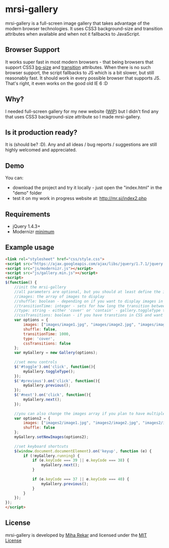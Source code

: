 mrsi-gallery
=============

mrsi-gallery is a full-screen image gallery that takes advantage of the modern browser technologies. It uses CSS3 background-size and transition attributes when available and when not it fallbacks to JavaScript.

Browser Support
-------

It works super fast in most modern browsers - that being browsers that support CSS3 [bg-size](http://www.w3schools.com/cssref/css3_pr_background-size.asp) and [transition](http://www.w3schools.com/cssref/css3_pr_transition.asp) attributes. When there is no such browser support, the script fallbacks to JS which is a bit slower, but still reasonably fast. It should work in every possible browser that supports JS. That's right, it even works on the good old IE 6 :D

Why?
-------

I needed full-screen gallery for my new website ([WIP](http://mr.si/index2.php)) but I didn't find any that uses CSS3 background-size attribute so I made mrsi-gallery.

Is it production ready?
-------

It is (should be? :D). Any and all ideas / bug reports / suggestions are still highly welcomed and appreciated.

Demo
-------

You can:

* download the project and try it locally - just open the "index.html" in the "demo" folder
* test it on my work in progress website at: http://mr.si/index2.php

Requirements
-------

* jQuery 1.4.3+
* Modernizr [minimum](http://www.modernizr.com/download/#-backgroundsize-csstransitions-iepp-prefixed-testprop-testallprops-domprefixes)

Example usage
-------
```html
<link rel="stylesheet" href="css/style.css">
<script src="https://ajax.googleapis.com/ajax/libs/jquery/1.7.1/jquery.min.js"></script>
<script src="js/modernizr.js"></script>
<script src="js/gallery.min.js"></script>
<script>
$(function() {
	//init the mrsi-gallery
	//all parameters are optional, but you should at least define the images if you want something to show :P
	//images: the array of images to display
	//shuffle: boolean - depending on if you want to display images in random order or not
	//transitionTime: integer - sets for how long the transition between images last on image change
	//type: string - either 'cover' or 'contain' - gallery.toggleType toggles between them
	//cssTransitions: boolean - if you have transtions in CSS and want to use that. It gives it major performance boost.
	var options = {
		images: ["images/image1.jpg", "images/image2.jpg", "images/image3.jpg"], //array of paths to images
		shuffle: false,
		transitionTime: 1000,
		type: 'cover',
		cssTransitions: false
	};
	var myGallery = new Gallery(options);
	
	//set menu controls
	$('#toggle').on('click', function(){
		myGallery.toggleType();
	});
	$('#previous').on('click', function(){
		myGallery.previous();
	});
	$('#next').on('click', function(){
		myGallery.next();
	});
	
	//you can also change the images array if you plan to have multiple galleries	
	var options2 = {
		images: ["images2/image1.jpg", "images2/image2.jpg", "images2/image3.jpg"], //array of paths to images in second gallery
		shuffle: false
	};
	myGallery.setNewImages(options2);
	
	//set keyboard shortcuts
	$(window.document.documentElement).on('keyup', function (e) {
		if (!myGallery.running) {
			if (e.keyCode === 39 || e.keyCode === 38) {
				myGallery.next();
			}
			
			if (e.keyCode === 37 || e.keyCode === 40) {
				myGallery.previous();
			}
		}
	});
});
</script>
```

License
-------

mrsi-gallery is developed by [Miha Rekar](http://mr.si/) and licensed under the [MIT License](http://creativecommons.org/licenses/MIT/)